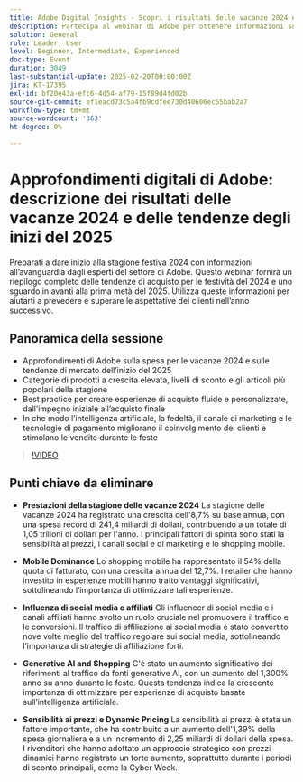 ```yaml
---
title: Adobe Digital Insights - Scopri i risultati delle vacanze 2024 e le tendenze degli inizi del 2025
description: Partecipa al webinar di Adobe per ottenere informazioni sulle tendenze di acquisto per le vacanze 2024 e sulle previsioni di mercato per i primi mesi del 2025, esplorare categorie di prodotti a crescita elevata e scoprire le best practice per creare esperienze di acquisto personalizzate utilizzando l’intelligenza artificiale e tecnologie avanzate.
solution: General
role: Leader, User
level: Beginner, Intermediate, Experienced
doc-type: Event
duration: 3049
last-substantial-update: 2025-02-20T00:00:00Z
jira: KT-17395
exl-id: bf20e43a-efc6-4d54-af79-15f89d4fd02b
source-git-commit: ef1eacd73c5a4fb9cdfee730d40606ec65bab2a7
workflow-type: tm+mt
source-wordcount: '363'
ht-degree: 0%

---
```


# Approfondimenti digitali di Adobe: descrizione dei risultati delle vacanze 2024 e delle tendenze degli inizi del 2025

Preparati a dare inizio alla stagione festiva 2024 con informazioni all’avanguardia dagli esperti del settore di Adobe. Questo webinar fornirà un riepilogo completo delle tendenze di acquisto per le festività del 2024 e uno sguardo in avanti alla prima metà del 2025.  Utilizza queste informazioni per aiutarti a prevedere e superare le aspettative dei clienti nell’anno successivo.

## Panoramica della sessione

* Approfondimenti di Adobe sulla spesa per le vacanze 2024 e sulle tendenze di mercato dell’inizio del 2025
* Categorie di prodotti a crescita elevata, livelli di sconto e gli articoli più popolari della stagione
* Best practice per creare esperienze di acquisto fluide e personalizzate, dall’impegno iniziale all’acquisto finale
* In che modo l’intelligenza artificiale, la fedeltà, il canale di marketing e le tecnologie di pagamento migliorano il coinvolgimento dei clienti e stimolano le vendite durante le feste

>[!VIDEO](https://video.tv.adobe.com/v/3446271/?learn=on&enablevpops)

## Punti chiave da eliminare

* **Prestazioni della stagione delle vacanze 2024** La stagione delle vacanze 2024 ha registrato una crescita dell&#39;8,7% su base annua, con una spesa record di 241,4 miliardi di dollari, contribuendo a un totale di 1,05 trilioni di dollari per l&#39;anno. I principali fattori di spinta sono stati la sensibilità ai prezzi, i canali social e di marketing e lo shopping mobile.

* **Mobile Dominance** Lo shopping mobile ha rappresentato il 54% della quota di fatturato, con una crescita annua del 12,7%. I retailer che hanno investito in esperienze mobili hanno tratto vantaggi significativi, sottolineando l’importanza di ottimizzare tali esperienze.

* **Influenza di social media e affiliati** Gli influencer di social media e i canali affiliati hanno svolto un ruolo cruciale nel promuovere il traffico e le conversioni. Il traffico di affiliazione ai social media è stato convertito nove volte meglio del traffico regolare sui social media, sottolineando l’importanza di strategie di affiliazione forti.

* **Generative AI and Shopping** C&#39;è stato un aumento significativo dei riferimenti al traffico da fonti generative AI, con un aumento del 1,300% anno su anno durante le feste. Questa tendenza indica la crescente importanza di ottimizzare per esperienze di acquisto basate sull’intelligenza artificiale.

* **Sensibilità ai prezzi e Dynamic Pricing** La sensibilità ai prezzi è stata un fattore importante, che ha contribuito a un aumento dell&#39;1,39% della spesa giornaliera e a un incremento di 2,25 miliardi di dollari della spesa. I rivenditori che hanno adottato un approccio strategico con prezzi dinamici hanno registrato un forte aumento, soprattutto durante i periodi di sconto principali, come la Cyber Week.
